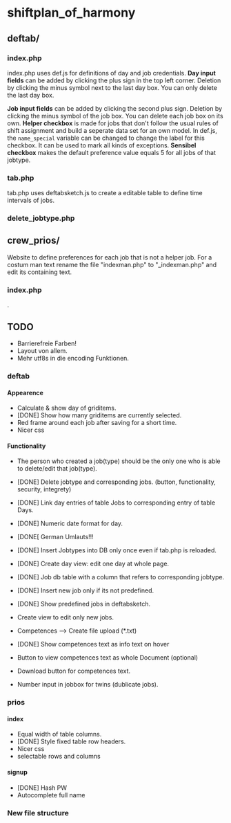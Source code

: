 # shiftplan_of_harmony

## deftab/
### index.php
index.php uses def.js for definitions of day and job credentials.
**Day input fields** can be added by clicking the plus sign in the top left corner. Deletion by clicking the minus symbol next to the last day box. You can only delete the last day box.

**Job input fields** can be added by clicking the second plus sign. Deletion by clicking the minus symbol of the job box. You can delete each job box on its own.
**Helper checkbox** is made for jobs that don't follow the usual rules of shift assignment and build a seperate data set for an own model.
In def.js, the `name_special` variable can be changed to change the label for this checkbox. It can be used to mark all kinds of exceptions.
**Sensibel checkbox** makes the default preference value equals 5 for all jobs of that jobtype.

### tab.php
tab.php uses deftabsketch.js to create a editable table to define time intervals of jobs.

### delete_jobtype.php

## crew_prios/
Website to define preferences for each job that is not a helper job.
For a costum man text rename the file "indexman.php" to "_indexman.php" and edit its containing text.
### index.php

.
## TODO

* Barrierefreie Farben!
* Layout von allem.
* Mehr utf8s in die encoding Funktionen.

### deftab
#### Appearence
* Calculate & show day of griditems.
* [DONE] Show how many griditems are currently selected.
* Red frame around each job after saving for a short time.
* Nicer css

#### Functionality
* The person who created a job(type) should be the only one who is able to delete/edit that job(type).
* [DONE] Delete jobtype and corresponding jobs. (button, functionality, security, integrety)
* [DONE] Link day entries of table Jobs to corresponding entry of table Days.
* [DONE] Numeric date format for day.
* [DONE[ German Umlauts!!!
* [DONE] Insert Jobtypes into DB only once even if tab.php is reloaded.
* [DONE] Create day view: edit one day at whole page.

* [DONE] Job db table with a column that refers to corresponding jobtype.
* [DONE] Insert new job only if its not predefined.
* [DONE] Show predefined jobs in deftabsketch.

* Create view to edit only new jobs.
* Competences --> Create file upload (*.txt)
* [DONE] Show competences text as info text on hover
* Button to view competences text as whole Document (optional)
* Download button for competences text.
* Number input in jobbox for twins (dublicate jobs).

### prios
#### index
* Equal width of table columns.
* [DONE] Style fixed table row headers.
* Nicer css
* selectable rows and columns

#### signup
* [DONE] Hash PW
* Autocomplete full name


### New file structure
